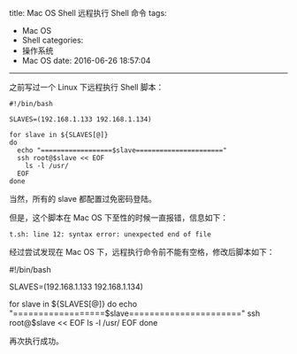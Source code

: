 title: Mac OS Shell 远程执行 Shell 命令
tags:
  - Mac OS
  - Shell
categories:
  - 操作系统
  - Mac OS
date: 2016-06-26 18:57:04
---

之前写过一个 Linux 下远程执行 Shell 脚本：

    #!/bin/bash

    SLAVES=(192.168.1.133 192.168.1.134)

    for slave in ${SLAVES[@]}
    do
      echo "==================$slave======================"
      ssh root@$slave << EOF
        ls -l /usr/
      EOF
    done

当然，所有的 slave 都配置过免密码登陆。

但是，这个脚本在 Mac OS 下至性的时候一直报错，信息如下：

    t.sh: line 12: syntax error: unexpected end of file

经过尝试发现在 Mac OS 下，远程执行命令前不能有空格，修改后脚本如下：

#!/bin/bash

SLAVES=(192.168.1.133 192.168.1.134)

for slave in ${SLAVES[@]}
do
  echo "==================$slave======================"
ssh root@$slave << EOF
  ls -l /usr/
EOF
done

再次执行成功。

